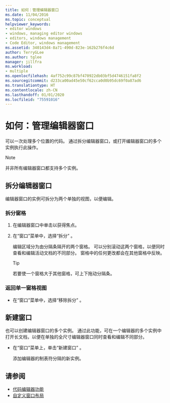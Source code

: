 ```yaml
---
title: 如何：管理编辑器窗口
ms.date: 11/04/2016
ms.topic: conceptual
helpviewer_keywords:
- editor windows
- windows, managing editor windows
- editors, windows management
- Code Editor, windows management
ms.assetid: 340143d4-8a71-490d-823e-162b276f4c6d
author: TerryGLee
ms.author: tglee
manager: jillfra
ms.workload:
- multiple
ms.openlocfilehash: 4af752c99c87bf470922db03bf5d4746151fa8f2
ms.sourcegitcommit: d233ca00ad45e50cf62cca0d0b95dc69f0a87ad6
ms.translationtype: HT
ms.contentlocale: zh-CN
ms.lasthandoff: 01/01/2020
ms.locfileid: "75591016"
---
```

# <a name="how-to-manage-editor-windows"></a>如何：管理编辑器窗口

可以一次处理多个位置的代码。 通过拆分编辑器窗口，或打开编辑器窗口的多个实例执行此操作。

> [!NOTE]
> 并非所有编辑器窗口都支持多个实例。

## <a name="split-an-editor-window"></a>拆分编辑器窗口

编辑器窗口的实例可拆分为两个单独的视图，以便编辑。

### <a name="to-split-a-pane"></a>拆分窗格

1. 在编辑器窗口中单击以获得焦点。

2. 在“窗口”菜单中，选择“拆分”   。

     编辑区域分为由分隔条隔开的两个窗格。 可以分别滚动这两个窗格，以便同时查看和编辑活动文档的不同部分。 窗格中的任何更改都会在其他窗格中反映。

    > [!TIP]
    > 若要使一个窗格大于其他窗格，可上下拖动分隔条。

### <a name="to-return-to-single-pane-view"></a>返回单一窗格视图

- 在“窗口”菜单中，选择“移除拆分”   。

## <a name="create-new-windows"></a>新建窗口

也可以创建编辑器窗口的多个实例。 通过此功能，可在一个编辑器的多个实例中打开长文档，以便在单独的全尺寸编辑器窗口同时查看和编辑不同部分。

- 在“窗口”菜单上，单击“新建窗口”   。

   添加编辑器的制表符分隔的新实例。

## <a name="see-also"></a>请参阅

- [代码编辑器功能](../ide/writing-code-in-the-code-and-text-editor.md)
- [自定义窗口布局](../ide/customizing-window-layouts-in-visual-studio.md)
